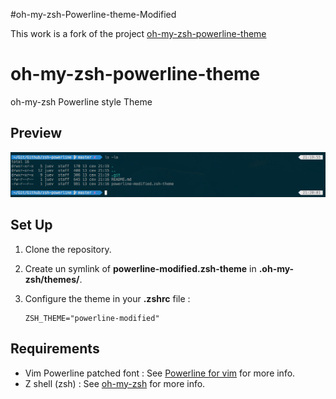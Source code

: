 #oh-my-zsh-Powerline-theme-Modified

This work is a fork of the project [oh-my-zsh-powerline-theme](https://github.com/jeremyFreeAgent/oh-my-zsh-powerline-theme)

oh-my-zsh-powerline-theme
=========================

oh-my-zsh Powerline style Theme

Preview
-------

![Preview](http://github.com/Juev/oh-my-zsh-powerline-theme-modified/raw/master/preview.png)

Set Up
------

1. Clone the repository.

2. Create un symlink of **powerline-modified.zsh-theme** in **.oh-my-zsh/themes/**.

2. Configure the theme in your **.zshrc** file :

    ```
    ZSH_THEME="powerline-modified"
    ```

Requirements
------------

* Vim Powerline patched font : See [Powerline for vim](https://github.com/Lokaltog/vim-powerline.git) for more info.
* Z shell (zsh) : See [oh-my-zsh](https://github.com/robbyrussell/oh-my-zsh) for more info.
